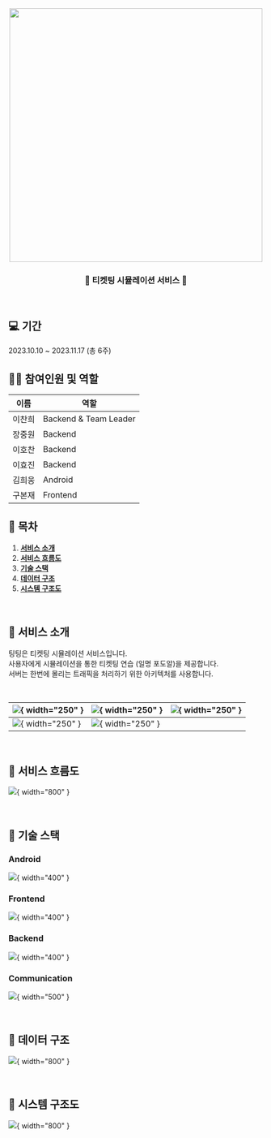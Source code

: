 <div align="center">
<img src="https://velog.velcdn.com/images/heeung/post/d8c5eec1-d4dc-4835-b967-510eb2594c32/image.png" width="500px" align="Center">

### 🎫 티켓팅 시뮬레이션 서비스 🎫

</div>
<br>

## 💻 기간
2023.10.10 ~ 2023.11.17 (총 6주)

## 🙋🏻 참여인원 및 역할

| 이름   | 역할                  |                                         
|  ---  | ------------------- |
| 이찬희 | Backend & Team Leader |
| 장중원 | Backend               |
| 이호찬 | Backend               |
| 이효진 | Backend               |
| 김희웅 | Android               |
| 구본재 | Frontend              |

## 📌 목차
1. [**서비스 소개**](#-서비스-소개)
1. [**서비스 흐름도**](#-서비스-흐름도)
1. [**기술 스택**](#-기술-스택)
1. [**데이터 구조**](#-데이터-구조)
1. [**시스템 구조도**](#-시스템-구조도)

<br>
<div id="1"></div>

## 🎫 서비스 소개

<div>

팅팅은 티켓팅 시뮬레이션 서비스입니다. <br>
사용자에게 시뮬레이션을 통한 티켓팅 연습 (일명 포도알)을 제공합니다. <br>
서버는 한번에 몰리는 트래픽을 처리하기 위한 아키텍처를 사용합니다.

<br>

| ![](https://velog.velcdn.com/images/heeung/post/44934abd-f32b-48e6-9311-dfaa555ecf4c/image.jpg){ width="250" } | ![](https://velog.velcdn.com/images/heeung/post/182129be-d09e-4740-9e96-c42479d90c04/image.jpg){ width="250" } | ![](https://velog.velcdn.com/images/heeung/post/6114f312-271b-4639-82b6-d7aefbd68802/image.jpg){ width="250" } |
| ---------------- | --------------- | ---------------- |
| ![](https://velog.velcdn.com/images/heeung/post/bc73ceda-9cbd-499a-87b7-b767ced70ee9/image.jpg){ width="250" } | ![](https://velog.velcdn.com/images/heeung/post/f8329709-190c-4f8d-a5b4-0499eecd80d6/image.jpg){ width="250" } | |

<br>

<div id="2"></div>

## 📱 서비스 흐름도
![](https://velog.velcdn.com/images/heeung/post/8c2d42c3-bfd6-4890-b326-c154c16536e6/image.png){ width="800" }

<br>

<div id="3"></div>

## 📍 기술 스택

### Android

![](https://velog.velcdn.com/images/heeung/post/38b5d4e8-a6f1-4afd-9eb6-db2ceb226f86/image.png){ width="400" }

### Frontend

![](https://velog.velcdn.com/images/heeung/post/a6579524-1763-4bb6-b167-95d1ea2cf00e/image.png){ width="400" }

### Backend

![](https://velog.velcdn.com/images/heeung/post/341c0274-6bc4-4d30-be58-78cc1734ae26/image.png){ width="400" }

### Communication

![](https://velog.velcdn.com/images/heeung/post/8d619202-6225-43c0-8b90-0343186f7456/image.png){ width="500" }

<br>

<div id="4"></div>

## 📃 데이터 구조

![](https://velog.velcdn.com/images/heeung/post/afe8a885-69f1-4706-971e-7bed2cedabf4/image.png){ width="800" }

<br>

## 🔎 시스템 구조도

![](https://velog.velcdn.com/images/heeung/post/51c286a9-4eab-48aa-8262-2e6500825f96/image.png){ width="800" }

<br>









